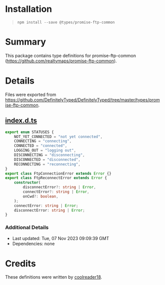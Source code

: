 # Installation
> `npm install --save @types/promise-ftp-common`

# Summary
This package contains type definitions for promise-ftp-common (https://github.com/realtymaps/promise-ftp-common).

# Details
Files were exported from https://github.com/DefinitelyTyped/DefinitelyTyped/tree/master/types/promise-ftp-common.
## [index.d.ts](https://github.com/DefinitelyTyped/DefinitelyTyped/tree/master/types/promise-ftp-common/index.d.ts)
````ts
export enum STATUSES {
    NOT_YET_CONNECTED = "not yet connected",
    CONNECTING = "connecting",
    CONNECTED = "connected",
    LOGGING_OUT = "logging out",
    DISCONNECTING = "disconnecting",
    DISCONNECTED = "disconnected",
    RECONNECTING = "reconnecting",
}
export class FtpConnectionError extends Error {}
export class FtpReconnectError extends Error {
    constructor(
        disconnectError?: string | Error,
        connectError?: string | Error,
        onCwd?: boolean,
    );
    connectError: string | Error;
    disconnectError: string | Error;
}

````

### Additional Details
 * Last updated: Tue, 07 Nov 2023 09:09:39 GMT
 * Dependencies: none

# Credits
These definitions were written by [coolreader18](https://github.com/coolreader18).
